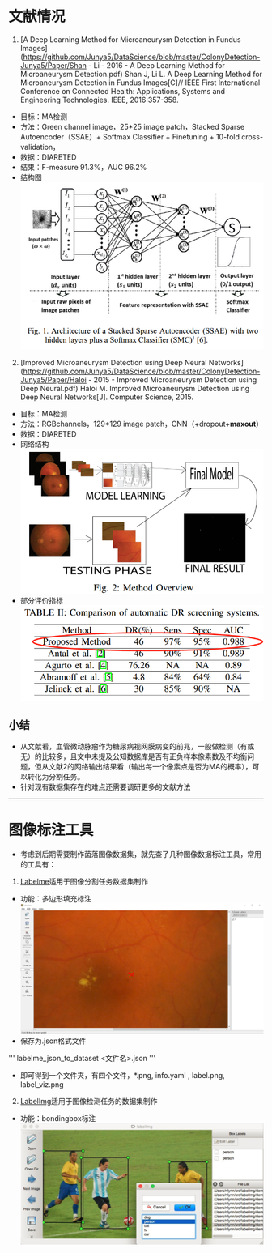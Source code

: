 # 文献情况

1. [A Deep Learning Method for Microaneurysm Detection in Fundus Images](https://github.com/Junya5/DataScience/blob/master/ColonyDetection-Junya5/Paper/Shan - Li - 2016 - A Deep Learning Method for Microaneurysm Detection.pdf)
Shan J, Li L. A Deep Learning Method for Microaneurysm Detection in Fundus Images[C]// IEEE First International Conference on Connected Health: Applications, Systems and Engineering Technologies. IEEE, 2016:357-358.

* 目标：MA检测
* 方法：Green channel image，25*25 image patch，Stacked Sparse Autoencoder（SSAE）+ Softmax Classifier + Finetuning + 10-fold cross-validation，
* 数据：DIARETED
* 结果：F-measure 91.3%，AUC 96.2% 
* 结构图
![image](https://github.com/Junya5/DataScience/blob/master/ColonyDetection-Junya5/IMG/1-architecture.png)


2. [Improved Microaneurysm Detection using Deep Neural Networks](https://github.com/Junya5/DataScience/blob/master/ColonyDetection-Junya5/Paper/Haloi - 2015 - Improved Microaneurysm Detection using Deep Neural.pdf)
Haloi M. Improved Microaneurysm Detection using Deep Neural Networks[J]. Computer Science, 2015.

* 目标：MA检测
* 方法：RGBchannels，129*129 image patch，CNN（+dropout+**maxout**）
* 数据：DIARETED
* 网络结构
![image](https://github.com/Junya5/DataScience/blob/master/ColonyDetection-Junya5/IMG/2-method-overview.png)
* 部分评价指标
![image](https://github.com/Junya5/DataScience/blob/master/ColonyDetection-Junya5/IMG/2-comparison.png)


## 小结

* 从文献看，血管微动脉瘤作为糖尿病视网膜病变的前兆，一般做检测（有或无）的比较多，且文中未提及公知数据库是否有正负样本像素数及不均衡问题，但从文献2的网络输出结果看（输出每一个像素点是否为MA的概率），可以转化为分割任务。
* 针对现有数据集存在的难点还需要调研更多的文献方法

---

# 图像标注工具

* 考虑到后期需要制作菌落图像数据集，就先查了几种图像数据标注工具，常用的工具有：

1. [Labelme](https://github.com/wkentaro/labelme)适用于图像分割任务数据集制作
* 功能：多边形填充标注
![image](https://github.com/Junya5/DataScience/blob/master/ColonyDetection-Junya5/IMG/labelme-1.png)
* 保存为.json格式文件


'''
labelme_json_to_dataset <文件名>.json
'''
* 即可得到一个文件夹，有四个文件，*.png, info.yaml , label.png, label_viz.png

2. [LabelImg](https://github.com/tzutalin/labelImg)适用于图像检测任务的数据集制作
* 功能：bondingbox标注
![image](https://github.com/Junya5/DataScience/blob/master/ColonyDetection-Junya5/IMG/labelImg-1.png)
